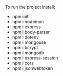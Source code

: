 To run the project install:
- npm init
- npm i nodemon
- npm i express
- npm i body-parser
- npm i dotenv
- npm i mongoose
- npm i bcrypt
- npm i mongodb
- npm i express-session
- npm i cors
- npm i jsonwebtoken